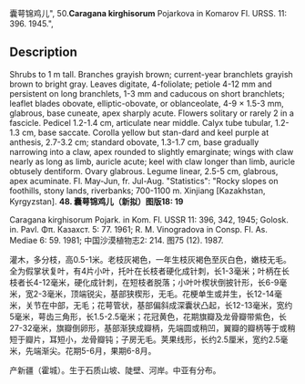囊萼锦鸡儿",
50.**Caragana kirghisorum** Pojarkova in Komarov Fl. URSS. 11: 396. 1945.",

## Description
Shrubs to 1 m tall. Branches grayish brown; current-year branchlets grayish brown to bright gray. Leaves digitate, 4-foliolate; petiole 4-12 mm and persistent on long branchlets, 1-3 mm and caducous on short branchlets; leaflet blades obovate, elliptic-obovate, or oblanceolate, 4-9 × 1.5-3 mm, glabrous, base cuneate, apex sharply acute. Flowers solitary or rarely 2 in a fascicle. Pedicel 1.2-1.4 cm, articulate near middle. Calyx tube tubular, 1.2-1.3 cm, base saccate. Corolla yellow but stan-dard and keel purple at anthesis, 2.7-3.2 cm; standard obovate, 1.3-1.7 cm, base gradually narrowing into a claw, apex rounded to slightly emarginate; wings with claw nearly as long as limb, auricle acute; keel with claw longer than limb, auricle obtusely dentiform. Ovary glabrous. Legume linear, 2.5-5 cm, glabrous, apex acuminate. Fl. May-Jun, fr. Jul-Aug.
  "Statistics": "Rocky slopes on foothills, stony lands, riverbanks; 700-1100 m. Xinjiang [Kazakhstan, Kyrgyzstan].
**48. 囊萼锦鸡儿（新拟）图版18: 19**

Caragana kirghisorum Pojark. in Kom. Fl. USSR 11: 396, 342, 1945; Golosk. in. Pavl. Φπ. Казахст. 5: 77. 1961; R. M. Vinogradova in Consp. Fl. As. Mediae 6: 59. 1981; 中国沙漠植物志2: 214. 图75 (12). 1987.

灌木，多分枝，高0.5-1米。老枝灰褐色，一年生枝灰褐色至灰白色，嫩枝无毛。全为假掌状复叶，有4片小叶，托叶在长枝者硬化成针刺，长1-3毫米；叶柄在长枝者长4-12毫米，硬化成针刺，在短枝者脱落；小叶叶楔状倒披针形，长6-9毫米，宽2-3毫米，顶端锐尖，基部狭楔形，无毛。花梗单生或并生，长12-14毫米，关节在中部，无毛；花萼管状，基部偏斜成深囊状凸起，长12-13毫米，宽约5毫米，萼齿三角形，长1.5-2.5毫米；花冠黄色，花期旗瓣及龙骨瓣带紫色，长27-32毫米，旗瓣倒卵形，基部渐狭成瓣柄，先端圆或稍凹，翼瓣的瓣柄等于或稍短于瓣片，耳短小，龙骨瓣钝；子房无毛。荚果线形，长约2.5厘米，宽约2.5毫米，先端渐尖。花期5-6月，果期6-8月。

产新疆（霍城）。生于石质山坡、陡壁、河岸。中亚有分布。
